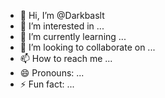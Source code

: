 - 👋 Hi, I’m @Darkbaslt
- 👀 I’m interested in ...
- 🌱 I’m currently learning ...
- 💞️ I’m looking to collaborate on ...
- 📫 How to reach me ...
- 😄 Pronouns: ...
- ⚡ Fun fact: ...

<!---
Darkbaslt/Darkbaslt is a ✨ special ✨ repository because its `README.md` (this file) appears on your GitHub profile.
You can click the Preview link to take a look at your changes.
--->

